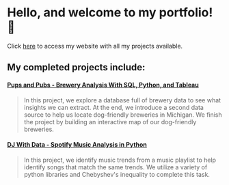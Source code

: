 # Hello, and welcome to my portfolio! 👋


Click [here](https://ccbrenton.github.io) to access my website with all my projects available.

## My completed projects include:
#### [Pups and Pubs - Brewery Analysis With SQL, Python, and Tableau](https://ccbrenton.github.io/project/pups-and-pubs/) 
>In this project, we explore a database full of brewery data to see what insights we can extract. At the end, we introduce a second data source to help us locate dog-friendly breweries in Michigan. We finish the project by building an interactive map of our dog-friendly breweries.
#### [DJ With Data - Spotify Music Analysis in Python](https://ccbrenton.github.io/project/dj-with-data/) 
>In this project, we identify music trends from a music playlist to help identify songs that match the same trends. We utilize a variety of python libraries and Chebyshev's inequality to complete this task.

